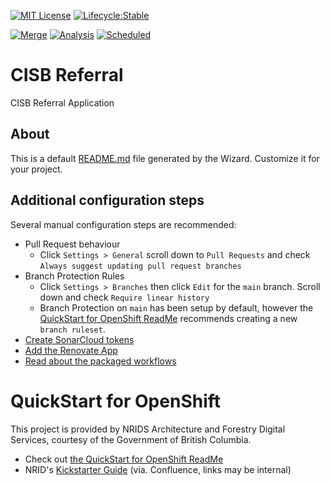 [![MIT License](https://img.shields.io/github/license/bcgov/quickstart-openshift.svg)](/LICENSE.md)
[![Lifecycle:Stable](https://img.shields.io/badge/Lifecycle-Stable-97ca00)](https://github.com/bcgov/repomountie/blob/master/doc/lifecycle-badges.md)

[![Merge](https://github.com/bcgov/cisb-referral/actions/workflows/merge.yml/badge.svg)](https://github.com/bcgov/cisb-referral/actions/workflows/merge.yml)
[![Analysis](https://github.com/bcgov/cisb-referral/actions/workflows/analysis.yml/badge.svg)](https://github.com/bcgov/cisb-referral/actions/workflows/analysis.yml)
[![Scheduled](https://github.com/bcgov/cisb-referral/actions/workflows/scheduled.yml/badge.svg)](https://github.com/bcgov/cisb-referral/actions/workflows/scheduled.yml)

# CISB Referral

CISB Referral Application

## About

This is a default [README.md](README.md) file generated by the Wizard. Customize it for your project.

## Additional configuration steps

Several manual configuration steps are recommended:

* Pull Request behaviour
    * Click `Settings > General` scroll down to `Pull Requests` and check `Always suggest updating pull request branches`
* Branch Protection Rules
    * Click `Settings > Branches` then click `Edit` for the `main` branch. Scroll down and check `Require linear history`
    * Branch Protection on `main` has been setup by default, however the [QuickStart for OpenShift ReadMe](https://github.com/bcgov/quickstart-openshift?tab=readme-ov-file#branch-protection-rules) recommends creating a new `branch ruleset`.
* [Create SonarCloud tokens](https://github.com/bcgov/quickstart-openshift/tree/main?tab=readme-ov-file#secrets-values)
* [Add the Renovate App](https://github.com/bcgov/quickstart-openshift/tree/main?tab=readme-ov-file#renovate)
* [Read about the packaged workflows](https://github.com/bcgov/quickstart-openshift?tab=readme-ov-file#workflows)

# QuickStart for OpenShift

This project is provided by NRIDS Architecture and Forestry Digital Services, courtesy of the Government of British Columbia.

* Check out [the QuickStart for OpenShift ReadMe](https://github.com/bcgov/quickstart-openshift)
* NRID's [Kickstarter Guide](https://bcgov.github.io/nr-architecture-patterns-library/docs/Agile%20Team%20Kickstarter) (via. Confluence, links may be internal)